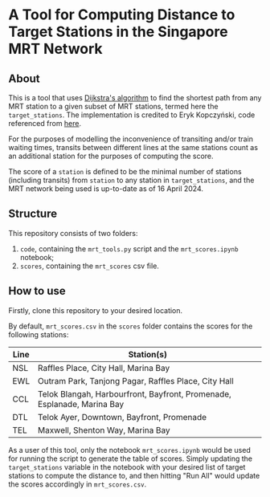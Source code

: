 # A Tool for Computing Distance to Target Stations in the Singapore MRT Network

## About

This is a tool that uses [Dijkstra's algorithm](https://en.wikipedia.org/wiki/Dijkstra%27s_algorithm) to find the shortest path from any MRT station to a given subset of MRT stations, termed here the `target_stations`. The implementation is credited to Eryk Kopczyński, code referenced from [here](https://www.python.org/doc/essays/graphs/).

For the purposes of modelling the inconvenience of transiting and/or train waiting times, transits between different lines at the same stations count as an additional station for the purposes of computing the score.

The score of a `station` is defined to be the minimal number of stations (including transits) from `station` to any station in `target_stations`, and the MRT network being used is up-to-date as of 16 April 2024.

## Structure

This repository consists of two folders: 
1. `code`, containing the `mrt_tools.py` script and the `mrt_scores.ipynb` notebook;
2. `scores`, containing the `mrt_scores` csv file.

## How to use

Firstly, clone this repository to your desired location.

By default, `mrt_scores.csv` in the `scores` folder contains the scores for the following stations: 

|Line|Station(s)|
|---|---|
|NSL|Raffles Place, City Hall, Marina Bay|
|EWL|Outram Park, Tanjong Pagar, Raffles Place, City Hall|
|CCL|Telok Blangah, Harbourfront, Bayfront, Promenade, Esplanade, Marina Bay|
|DTL|Telok Ayer, Downtown, Bayfront, Promenade|
|TEL|Maxwell, Shenton Way, Marina Bay|

As a user of this tool, only the notebook `mrt_scores.ipynb` would be used for running the script to generate the table of scores. Simply updating the `target_stations` variable in the notebook with your desired list of target stations to compute the distance to, and then hitting "Run All" would update the scores accordingly in `mrt_scores.csv`.
